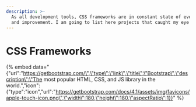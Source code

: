 ```yaml
---
description: >-
  As all development tools, CSS frameworks are in constant state of evolution
  and improvement. I am going to list here projects that caught my eye
---
```


# CSS Frameworks

{% embed data="{\"url\":\"https://getbootstrap.com/\",\"type\":\"link\",\"title\":\"Bootstrap\",\"description\":\"The most popular HTML, CSS, and JS library in the world.\",\"icon\":{\"type\":\"icon\",\"url\":\"https://getbootstrap.com/docs/4.1/assets/img/favicons/apple-touch-icon.png\",\"width\":180,\"height\":180,\"aspectRatio\":1}}" %}



